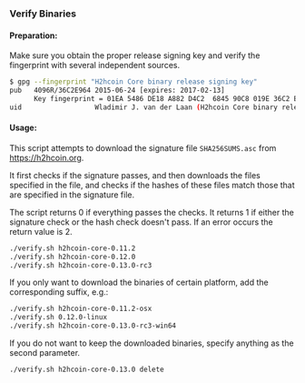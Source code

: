 ### Verify Binaries

#### Preparation:

Make sure you obtain the proper release signing key and verify the fingerprint with several independent sources.

```sh
$ gpg --fingerprint "H2hcoin Core binary release signing key"
pub   4096R/36C2E964 2015-06-24 [expires: 2017-02-13]
      Key fingerprint = 01EA 5486 DE18 A882 D4C2  6845 90C8 019E 36C2 E964
uid                  Wladimir J. van der Laan (H2hcoin Core binary release signing key) <laanwj@gmail.com>
```

#### Usage:

This script attempts to download the signature file `SHA256SUMS.asc` from https://h2hcoin.org.

It first checks if the signature passes, and then downloads the files specified in the file, and checks if the hashes of these files match those that are specified in the signature file.

The script returns 0 if everything passes the checks. It returns 1 if either the signature check or the hash check doesn't pass. If an error occurs the return value is 2.


```sh
./verify.sh h2hcoin-core-0.11.2
./verify.sh h2hcoin-core-0.12.0
./verify.sh h2hcoin-core-0.13.0-rc3
```

If you only want to download the binaries of certain platform, add the corresponding suffix, e.g.:

```sh
./verify.sh h2hcoin-core-0.11.2-osx
./verify.sh 0.12.0-linux
./verify.sh h2hcoin-core-0.13.0-rc3-win64
```

If you do not want to keep the downloaded binaries, specify anything as the second parameter.

```sh
./verify.sh h2hcoin-core-0.13.0 delete
```
